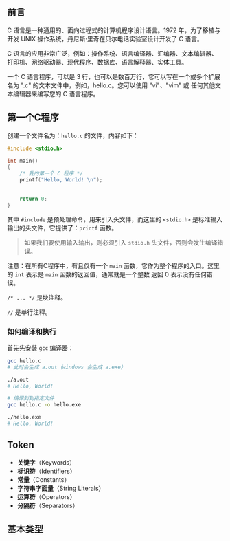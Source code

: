 ## 前言
C 语言是一种通用的、面向过程式的计算机程序设计语言。1972 年，为了移植与开发 UNIX 操作系统，丹尼斯·里奇在贝尔电话实验室设计开发了 C 语言。

C 语言的应用非常广泛，例如：操作系统、语言编译器、汇编器、文本编辑器、打印机、网络驱动器、现代程序、数据库、语言解释器、实体工具。

一个 C 语言程序，可以是 3 行，也可以是数百万行，它可以写在一个或多个扩展名为 ".c" 的文本文件中，例如，hello.c。您可以使用 "vi"、"vim" 或
任何其他文本编辑器来编写您的 C 语言程序。

## 第一个C程序
创建一个文件名为：`hello.c` 的文件，内容如下：
```c
#include <stdio.h>

int main()
{
    /* 我的第一个 C 程序 */
    printf("Hello, World! \n");
    

    return 0;
}
```
其中 `#include` 是预处理命令，用来引入头文件，而这里的 `<stdio.h>` 是标准输入输出的头文件，它提供了：`printf` 函数。
> 如果我们要使用输入输出，则必须引入 `stdio.h` 头文件，否则会发生编译错误。

注意：在所有C程序中，有且仅有一个 `main` 函数，它作为整个程序的入口。这里的 `int` 表示是 `main` 函数的返回值，通常就是一个整数
返回 0 表示没有任何错误。

`/* ... */` 是块注释。

`//` 是单行注释。

### 如何编译和执行
首先先安装 `gcc` 编译器：
```bash
gcc hello.c
# 此时会生成 a.out（windows 会生成 a.exe）

./a.out
# Hello, World!

# 编译到到指定文件
gcc hello.c -o hello.exe

./hello.exe
# Hello, World!
```

## Token
- **关键字**（Keywords）
- **标识符**（Identifiers）
- **常量**（Constants）
- **字符串字面量**（String Literals）
- **运算符**（Operators）
- **分隔符**（Separators）

## 基本类型
